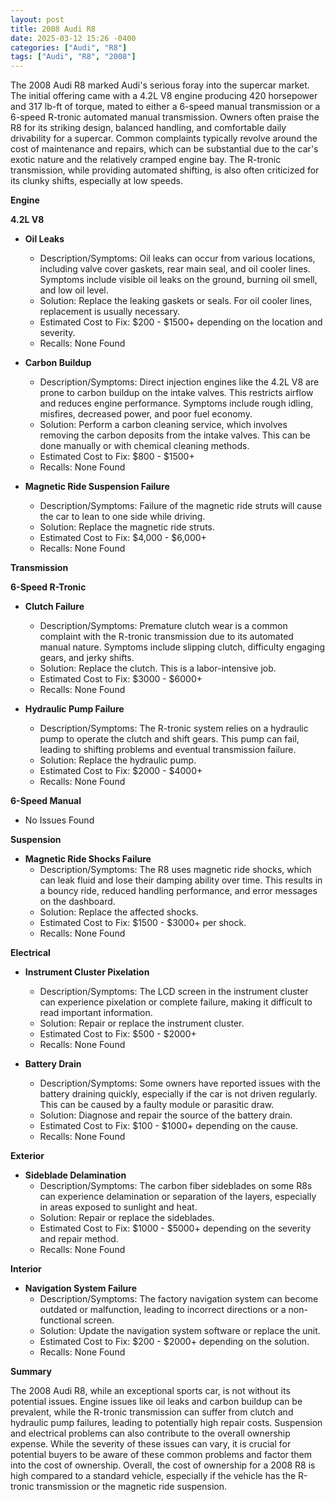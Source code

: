 ```yaml
---
layout: post
title: 2008 Audi R8
date: 2025-03-12 15:26 -0400
categories: ["Audi", "R8"]
tags: ["Audi", "R8", "2008"]
---
```

The 2008 Audi R8 marked Audi's serious foray into the supercar market. The initial offering came with a 4.2L V8 engine producing 420 horsepower and 317 lb-ft of torque, mated to either a 6-speed manual transmission or a 6-speed R-tronic automated manual transmission. Owners often praise the R8 for its striking design, balanced handling, and comfortable daily drivability for a supercar. Common complaints typically revolve around the cost of maintenance and repairs, which can be substantial due to the car's exotic nature and the relatively cramped engine bay. The R-tronic transmission, while providing automated shifting, is also often criticized for its clunky shifts, especially at low speeds.

**Engine**

**4.2L V8**

*   **Oil Leaks**
    *   Description/Symptoms: Oil leaks can occur from various locations, including valve cover gaskets, rear main seal, and oil cooler lines. Symptoms include visible oil leaks on the ground, burning oil smell, and low oil level.
    *   Solution: Replace the leaking gaskets or seals. For oil cooler lines, replacement is usually necessary.
    *   Estimated Cost to Fix: $200 - $1500+ depending on the location and severity.
    *   Recalls: None Found

*   **Carbon Buildup**
    *   Description/Symptoms: Direct injection engines like the 4.2L V8 are prone to carbon buildup on the intake valves. This restricts airflow and reduces engine performance. Symptoms include rough idling, misfires, decreased power, and poor fuel economy.
    *   Solution: Perform a carbon cleaning service, which involves removing the carbon deposits from the intake valves. This can be done manually or with chemical cleaning methods.
    *   Estimated Cost to Fix: $800 - $1500+
    *   Recalls: None Found

*   **Magnetic Ride Suspension Failure**
    *   Description/Symptoms: Failure of the magnetic ride struts will cause the car to lean to one side while driving.
    *   Solution: Replace the magnetic ride struts.
    *   Estimated Cost to Fix: $4,000 - $6,000+
    *   Recalls: None Found

**Transmission**

**6-Speed R-Tronic**

*   **Clutch Failure**
    *   Description/Symptoms: Premature clutch wear is a common complaint with the R-tronic transmission due to its automated manual nature. Symptoms include slipping clutch, difficulty engaging gears, and jerky shifts.
    *   Solution: Replace the clutch. This is a labor-intensive job.
    *   Estimated Cost to Fix: $3000 - $6000+
    *   Recalls: None Found

*   **Hydraulic Pump Failure**
    *   Description/Symptoms: The R-tronic system relies on a hydraulic pump to operate the clutch and shift gears. This pump can fail, leading to shifting problems and eventual transmission failure.
    *   Solution: Replace the hydraulic pump.
    *   Estimated Cost to Fix: $2000 - $4000+
    *   Recalls: None Found

**6-Speed Manual**

*   No Issues Found

**Suspension**

*   **Magnetic Ride Shocks Failure**
    *   Description/Symptoms: The R8 uses magnetic ride shocks, which can leak fluid and lose their damping ability over time. This results in a bouncy ride, reduced handling performance, and error messages on the dashboard.
    *   Solution: Replace the affected shocks.
    *   Estimated Cost to Fix: $1500 - $3000+ per shock.
    *   Recalls: None Found

**Electrical**

*   **Instrument Cluster Pixelation**
    *   Description/Symptoms: The LCD screen in the instrument cluster can experience pixelation or complete failure, making it difficult to read important information.
    *   Solution: Repair or replace the instrument cluster.
    *   Estimated Cost to Fix: $500 - $2000+
    *   Recalls: None Found

*   **Battery Drain**
    *   Description/Symptoms: Some owners have reported issues with the battery draining quickly, especially if the car is not driven regularly. This can be caused by a faulty module or parasitic draw.
    *   Solution: Diagnose and repair the source of the battery drain.
    *   Estimated Cost to Fix: $100 - $1000+ depending on the cause.
    *   Recalls: None Found

**Exterior**

*   **Sideblade Delamination**
    *   Description/Symptoms: The carbon fiber sideblades on some R8s can experience delamination or separation of the layers, especially in areas exposed to sunlight and heat.
    *   Solution: Repair or replace the sideblades.
    *   Estimated Cost to Fix: $1000 - $5000+ depending on the severity and repair method.
    *   Recalls: None Found

**Interior**

*   **Navigation System Failure**
    *   Description/Symptoms: The factory navigation system can become outdated or malfunction, leading to incorrect directions or a non-functional screen.
    *   Solution: Update the navigation system software or replace the unit.
    *   Estimated Cost to Fix: $200 - $2000+ depending on the solution.
    *   Recalls: None Found

**Summary**

The 2008 Audi R8, while an exceptional sports car, is not without its potential issues. Engine issues like oil leaks and carbon buildup can be prevalent, while the R-tronic transmission can suffer from clutch and hydraulic pump failures, leading to potentially high repair costs. Suspension and electrical problems can also contribute to the overall ownership expense. While the severity of these issues can vary, it is crucial for potential buyers to be aware of these common problems and factor them into the cost of ownership. Overall, the cost of ownership for a 2008 R8 is high compared to a standard vehicle, especially if the vehicle has the R-tronic transmission or the magnetic ride suspension.

